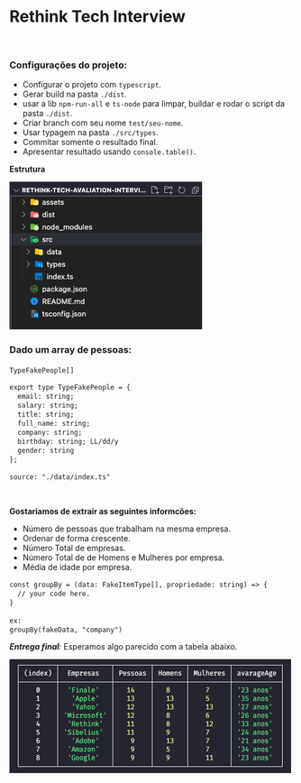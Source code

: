 # Rethink Tech Interview

<br>

### Configurações do projeto:

- Configurar o projeto com `typescript`.
- Gerar build na pasta `./dist`.
- usar a lib `npm-run-all` e `ts-node` para limpar, buildar e rodar o script da pasta `./dist`.
- Criar branch com seu nome `test/seu-nome`.
- Usar typagem na pasta `./src/types`.
- Commitar somente o resultado final.
- Apresentar resultado usando `console.table()`.

**Estrutura**

![image](./assets/arch.png)

### Dado um array de pessoas:

`TypeFakePeople[]`

```
export type TypeFakePeople = {
  email: string;
  salary: string;
  title: string;
  full_name: string;
  company: string;
  birthday: string; LL/dd/y
  gender: string
};
```

`source: "./data/index.ts"`

<br>

**Gostariamos de extrair as seguintes informcões:**

- Número de pessoas que trabalham na mesma empresa.
- Ordenar de forma crescente.
- Número Total de empresas.
- Número Total de de Homens e Mulheres por empresa.
- Média de idade por empresa.

```
const groupBy = (data: FakeItemType[], propriedade: string) => {
  // your code here.
}

ex:
groupBy(fakeData, "company")
```

_**Entrega final**:_ Esperamos algo parecido com a tabela abaixo.

![image](./assets/final-result.png)
